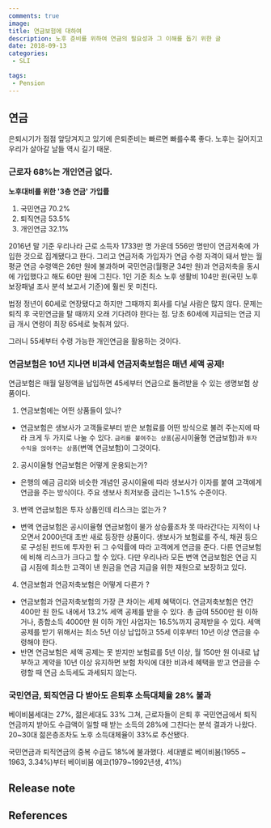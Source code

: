```yaml
---
comments: true
image:
title: 연금보험에 대하여
description: 노후 준비를 위하여 연금의 필요성과 그 이해를 돕기 위한 글
date: 2018-09-13
categories:
 - SLI

tags:
 - Pension
---
```


## 연금
은퇴시기가 점점 앞당겨지고 있기에 은퇴준비는 빠르면 빠를수록 좋다. 노후는 길어지고 우리가 살아갈 날들 역시 길기 때문.

### 근로자 68%는 개인연금 없다.

**노후대비를 위한 '3층 연금' 가입률**
1. 국민연금 70.2%
2. 퇴직연금 53.5%
3. 개인연금 32.1%

2016년 말 기준 우리나라 근로 소득자 1733만 명 가운데 556만 명만이 연금저축에 가입한 것으로 집계됐다고 한다. 그리고 연금저축 가입자가 연금 수령 자격이 돼서 받는 월평균 연금 수령액은 26만 원에 불과하며 국민연금(월평균 34만 원)과 연금저축을 동시에 가입했다고 해도 60만 원에 그친다. 1인 기준 최소 노후 생활비 104만 원(국민 노후 보장패널 조사 분석 보고서 기준)에 훨씬 못 미친다.

법정 정년이 60세로 연장됐다고 하지만 그때까지 회사를 다닐 사람은 많지 않다. 문제는 퇴직 후 국민연금을 탈 때까지 오래 기다려야 한다는 점. 당초 60세에 지급되는 연금 지급 개시 연령이 최장 65세로 늦춰져 있다.

그러니 55세부터 수령 가능한 개인연금을 활용하는 것이다.

### 연금보험은 10년 지나면 비과세 연금저축보험은 매년 세액 공제!
연금보험은 매월 일정액을 납입하면 45세부터 연금으로 돌려받을 수 있는 생명보험 상품이다.

1. 연금보험에는 어떤 상품들이 있나?
- 연금보험은 생보사가 고객들로부터 받은 보험료를 어떤 방식으로 불려 주는지에 따라 크게 두 가지로 나눌 수 있다. `금리를 붙여주는 상품`(공시이율형 연금보험)과 `투자 수익을 얹어주는 상품`(변액 연금보험)이 그것이다.

2. 공시이율형 연금보험은 어떻게 운용되는가?
- 은행의 예금 금리와 비슷한 개념인 공시이율에 따라 생보사가 이자를 붙여 고객에게 연금을 주는 방식이다. 주요 생보사 최저보증 금리는 1~1.5% 수준이다.

3. 변액 연금보험은 투자 상품인데 리스크는 없는가 ?
- 변액 연금보험은 공시이율형 연금보험이 물가 상승률조차 못 따라간다는 지적이 나오면서 2000년대 초반 새로 등장한 상품이다. 생보사가 보험료를 주식, 채권 등으로 구성된 펀드에 투자한 뒤 그 수익률에 따라 고객에게 연금을 준다. 다른 연금보험에 비해 리스크가 크다고 할 수 있다. 다만 우리나라 모든 변액 연금보험은 연금 지급 시점에 최소한 고객이 낸 원금을 연금 지급을 위한 재원으로 보장하고 있다.

4. 연금보험과 연금저축보험은 어떻게 다른가 ?
- 연금보험과 연금저축보험의 가장 큰 차이는 세제 혜택이다. 연금저축보험은 연간 400만 원 한도 내에서 13.2% 세액 공제를 받을 수 있다. 총 급여 5500만 원 이하거나, 종합소득 4000만 원 이하 개인 사업자는 16.5%까지 공제받을 수 있다. 세액 공제를 받기 위해서는 최소 5년 이상 납입하고 55세 이후부터 10년 이상 연금을 수령해야 한다.
- 반면 연금보험은 세액 공제는 못 받지만 보험료를 5년 이상, 월 150만 원 이내로 납부하고 계약을 10년 이상 유지하면 보험 차익에 대한 비과세 혜택을 받고 연금을 수령할 때 연금 소득세도 과세되지 않는다.

### 국민연금, 퇴직연금 다 받아도 은퇴후 소득대체율 28% 불과

베이비붐세대는 27%, 젊은세대도 33% 그쳐, 근로자들이 은퇴 후 국민연금에서 퇴직연금까지 받아도 수급액이 일할 때 받는 소득의 28%에 그친다는 분석 결과가 나왔다. 20~30대 젊은층조차도 노후 소득대체율이 33%로 추산됐다.

국민연금과 퇴직연금의 중복 수급도 18%에 불과했다. 세대별로 베이비붐(1955 ~ 1963, 3.34%)부터  베이비붐 에코(1979~1992년생, 41%)



## Release note

## References
